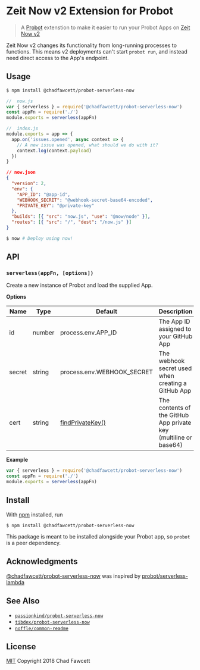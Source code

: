 # Zeit Now v2 Extension for Probot

> A [Probot](https://github.com/probot/probot) extenstion to make it easier to
> run your Probot Apps on [Zeit Now v2](https://zeit.co/now)

Zeit Now v2 changes its functionality from long-running processes to functions.
This means v2 deployments can't start `probot run`, and instead need direct
access to the App's endpoint.

## Usage

```bash
$ npm install @chadfawcett/probot-serverless-now
```

```js
//  now.js
var { serverless } = require('@chadfawcett/probot-serverless-now')
const appFn = require('./')
module.exports = serverless(appFn)
```

```js
//  index.js
module.exports = app => {
  app.on('issues.opened', async context => {
    // A new issue was opened, what should we do with it?
    context.log(context.payload)
  })
}
```

```json
// now.json
{
  "version": 2,
  "env": {
    "APP_ID": "@app-id",
    "WEBHOOK_SECRET": "@webhook-secret-base64-encoded",
    "PRIVATE_KEY": "@private-key"
  },
  "builds": [{ "src": "now.js", "use": "@now/node" }],
  "routes": [{ "src": "/", "dest": "/now.js" }]
}
```

```bash
$ now # Deploy using now!
```

## API

### `serverless(appFn, [options])`

Create a new instance of Probot and load the supplied App.

**Options**

<!-- prettier-ignore-start -->
Name | Type | Default | Description
--- | --- | --- | ---
id | number | process.env.APP_ID | The App ID assigned to your GitHub App
secret | string | process.env.WEBHOOK_SECRET | The webhook secret used when creating a GitHub App
cert | string | [findPrivateKey()](https://github.com/probot/probot/blob/bb06c51485245d75508982826180e7c2e774a7db/src/private-key.ts#L12-L22) | The contents of the GitHub App private key (multiline or base64)
<!-- prettier-ignore-end -->

**Example**

```js
var { serverless } = require('@chadfawcett/probot-serverless-now')
const appFn = require('./')
module.exports = serverless(appFn)
```

## Install

With [npm](https://npmjs.org/) installed, run

```
$ npm install @chadfawcett/probot-serverless-now
```

This package is meant to be installed alongside your Probot app, so `probot` is
a peer dependency.

## Acknowledgments

[@chadfawcett/probot-serverless-now](#) was inspired by [probot/serverless-lambda](https://github.com/probot/serverless-lambda)

## See Also

- [`passionkind/probot-serverless-now`](https://github.com/passionkind/probot-serverless-now#readme)
- [`tibdex/probot-serverless-now`](https://github.com/tibdex/probot-serverless-now)
- [`noffle/common-readme`](https://github.com/noffle/common-readme)

## License

[MIT](LICENSE.md) Copyright 2018 Chad Fawcett
